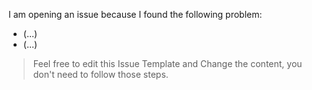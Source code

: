 I am opening an issue because I found the following problem:

- (...)
- (...)

>Feel free to edit this Issue Template and Change the content, you don't need to follow those steps.
